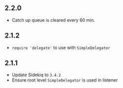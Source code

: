 2.2.0
-----------

- Catch up queue is cleared every 60 min.

2.1.2
-----------

- `require 'delegate'` to use with `SimpleDelegator`

2.1.1
-----------

- Update Sidekiq to `3.4.2`
- Ensure root level `SimpleDelegator` is used in listener
